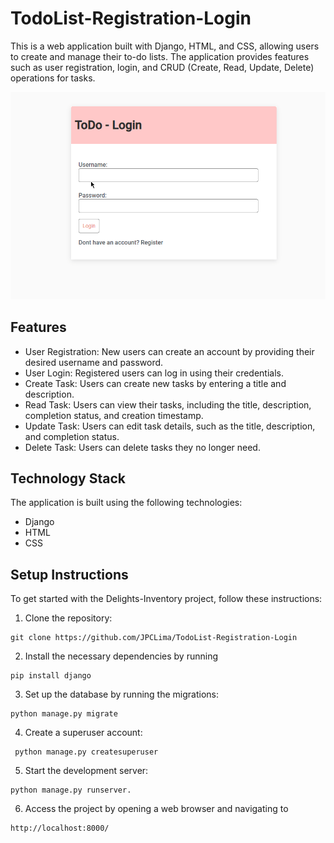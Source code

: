 # TodoList-Registration-Login

This is a web application built with Django, HTML, and CSS, allowing users to create and manage their to-do lists. The application provides features such as user registration, login, and CRUD (Create, Read, Update, Delete) operations for tasks.

![](assets/demo.gif)

## Features

- User Registration: New users can create an account by providing their desired username and password.
- User Login: Registered users can log in using their credentials.
- Create Task: Users can create new tasks by entering a title and description.
- Read Task: Users can view their tasks, including the title, description, completion status, and creation timestamp.
- Update Task: Users can edit task details, such as the title, description, and completion status.
- Delete Task: Users can delete tasks they no longer need.

## Technology Stack

The application is built using the following technologies:

- Django
- HTML
- CSS

## Setup Instructions

To get started with the Delights-Inventory project, follow these instructions:

1. Clone the repository:

```
git clone https://github.com/JPCLima/TodoList-Registration-Login
```

2. Install the necessary dependencies by running

```
pip install django
```

3. Set up the database by running the migrations:

```
python manage.py migrate
```

4. Create a superuser account:

```
 python manage.py createsuperuser
```

5. Start the development server:

```
python manage.py runserver.
```

6. Access the project by opening a web browser and navigating to

```
http://localhost:8000/
```
